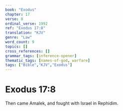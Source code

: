 ```yaml
---
book: "Exodus"
chapter: 17
verse: 8
ordinal_verse: 1992
ref: "Exodus 17:8"
translation: "KJV"
genre: "Law"
word_count: 9
topics: []
cross_references: []
grammar_tags: [inference-opener]
thematic_tags: [names-of-god, warfare]
tags: ["Bible","KJV","Exodus"]
---
```


# Exodus 17:8

Then came Amalek, and fought with Israel in Rephidim.
